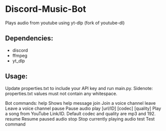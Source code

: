 # Discord-Music-Bot
Plays audio from youtube using yt-dlp (fork of youtube-dl)

## Dependencies:
- discord
- ffmpeg
- yt_dlp

## Usage:
Update properties.txt to include your API key and run main.py. 
Sidenote: properties.txt values must not contain any whitespace.

Bot commands:
  help   Shows help message
  join   Join a voice channel
  leave  Leave a voice channel
  pause  Pause audio
  play [url/ID] [codec] [quality] Play a song from YouTube Link/ID. Default codec and quality are mp3 and 192.
  resume Resume paused audio
  stop   Stop currently playing audio
  test   Test command
